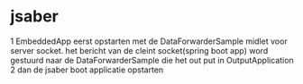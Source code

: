 # jsaber
1 EmbeddedApp eerst opstarten met de DataForwarderSample midlet voor server socket.
  het bericht van de cleint socket(spring boot app) word gestuurd naar de DataForwarderSample die het out put in OutputApplication
2 dan de jsaber boot applicatie opstarten 
